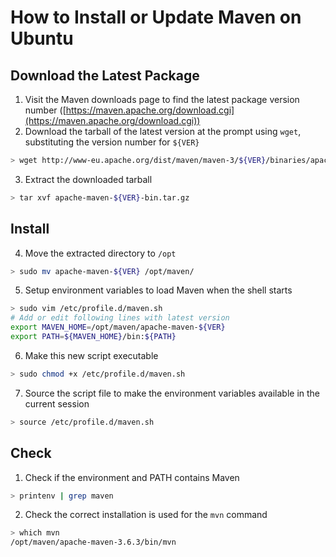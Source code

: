 # How to Install or Update Maven on Ubuntu

## Download the Latest Package

1. Visit the Maven downloads page to find the latest package version number ([https://maven.apache.org/download.cgi](https://maven.apache.org/download.cgi))
2. Download the tarball of the latest version at the prompt using `wget`, substituting the version number for `${VER}`
  ```bash
  > wget http://www-eu.apache.org/dist/maven/maven-3/${VER}/binaries/apache-maven-${VER}-bin.tar.gz
  ```
3. Extract the downloaded tarball
  ```bash 
  > tar xvf apache-maven-${VER}-bin.tar.gz
  ```

## Install

4. Move the extracted directory to `/opt`
  ```bash
  > sudo mv apache-maven-${VER} /opt/maven/
  ```
5. Setup environment variables to load Maven when the shell starts
  ```bash
  > sudo vim /etc/profile.d/maven.sh
  # Add or edit following lines with latest version
  export MAVEN_HOME=/opt/maven/apache-maven-${VER}
  export PATH=${MAVEN_HOME}/bin:${PATH}
  ```
6. Make this new script executable
  ```bash
  > sudo chmod +x /etc/profile.d/maven.sh
  ```
7. Source the script file to make the environment variables available in the current session
  ```bash
  > source /etc/profile.d/maven.sh
  ```

## Check

1. Check if the environment and PATH contains Maven
  ```bash
  > printenv | grep maven
  ```
2. Check the correct installation is used for the `mvn` command
  ```bash
  > which mvn
  /opt/maven/apache-maven-3.6.3/bin/mvn
  ```

